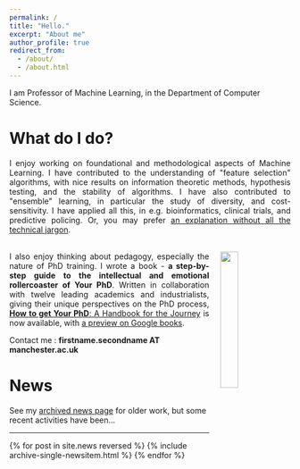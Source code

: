 ```yaml
---
permalink: /
title: "Hello."
excerpt: "About me"
author_profile: true
redirect_from: 
  - /about/
  - /about.html
---
```


I am Professor of Machine Learning, in the Department of Computer Science.<br>

What do I do?
======
<div style="text-align: justify;">
I enjoy working on foundational and methodological aspects of Machine Learning.
I have contributed to the understanding of "feature selection" algorithms, with nice results on information theoretic methods, hypothesis testing, and the stability of algorithms.
I have also contributed to "ensemble" learning, in particular the study of diversity, and cost-sensitivity.
I have applied all this, in e.g. bioinformatics, clinical trials, and predictive policing.
Or, you may prefer <a href="{{ base_path }}/nojargon">an explanation without all the technical jargon</a>.<br><br>
</div>

<img src="https://cdn.waterstones.com/bookjackets/large/9780/1988/9780198866923.jpg"
     style="width:25%; min-width:2.5cm; align:center; vertical-align:top; float:right; padding-left:20px; padding-bottom:10px; padding-top:0px;" />

<p style="padding-top: 0px; vertical-align: top; text-align: justify;">  
I also enjoy thinking about pedagogy, especially the nature of PhD training.
I wrote a book - <b>a step-by-step guide to the intellectual and emotional rollercoaster of Your PhD</b>.
Written in collaboration with twelve leading academics and industrialists, giving their unique perspectives on the PhD process, <a href="https://www.amazon.co.uk/dp/0198866925/"><b>How to get Your PhD</b>: A Handbook for the Journey</a> is now available, with <a href="http://bit.ly/2ZXNc2y">a preview on Google books</a>.  
</p>

Contact me : <b>firstname.secondname AT manchester.ac.uk</b><br>

News
===

See my <a href="{{ base_path }}/newsarchive">archived news page</a> for older work, but some recent activities have been...

<hr>

{% for post in site.news reversed %}
  {% include archive-single-newsitem.html %}
{% endfor %}



